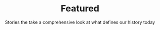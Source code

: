 ---
layout: feature
title: Featured
subtitle: 'Stories the take a comprehensive look at what defines our history today'
permalink: /features/
pagination: 
  enabled: true
  per_page: 6
  category: feature
  permalink: /page:num/
---
